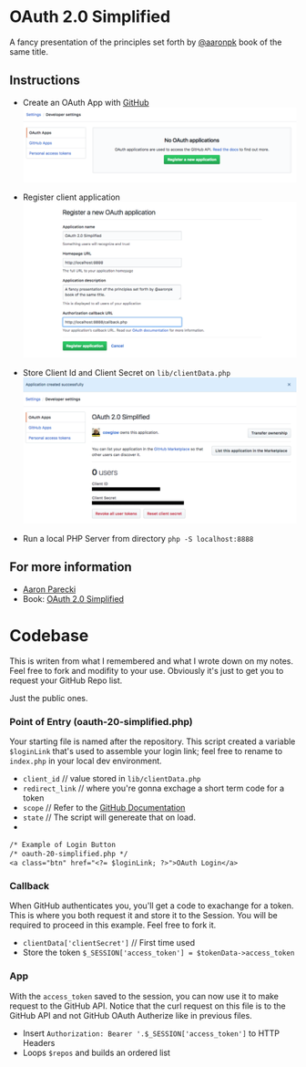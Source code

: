 # OAuth 2.0 Simplified

A fancy presentation of the principles set forth by [@aaronpk](https://twitter.com/aaronpk) book of the same title.

## Instructions
- Create an OAuth App with [GitHub](https://github.com/settings/developers)
![](images/1-oauth-github-application.png)

- Register client application
![](images/2-oauth-github-registration.png)

- Store Client Id and Client Secret on `lib/clientData.php`
![](images/3-oauth-github-clientdata.png)

- Run a local PHP Server from directory `php -S localhost:8888`

## For more information
- [Aaron Parecki](https://github.com/aaronpk/sample-oauth2-client)
- Book: [OAuth 2.0 Simplified](https://oauth2simplified.com/)

# Codebase 
This is writen from what I remembered and what I wrote down on my notes.
Feel free to fork and modifity to your use. Obviously it's just to get you to request your GitHub Repo list.

Just the public ones.
### Point of Entry (oauth-20-simplified.php)
Your starting file is named after the repository. This script created a variable `$loginLink` that's used to assemble your login link; feel free to rename to `index.php` in your local dev environment.
- `client_id` // value stored in `lib/clientData.php`
- `redirect_link` // where you're gonna exchage a short term code for a token
- `scope` // Refer to the [GitHub Documentation](https://developer.github.com/apps/building-oauth-apps/understanding-scopes-for-oauth-apps/)
- `state` // The script will genereate that on load.
- 

```
/* Example of Login Button
/* oauth-20-simplified.php */
<a class="btn" href="<?= $loginLink; ?>">OAuth Login</a>
```
### Callback 
When GitHub authenticates you, you'll get a code to exachange for a token. This is where you both request it and store it to the Session. You will be required to proceed in this example. Feel free to fork it.
- `clientData['clientSecret']` // First time used
- Store the token `$_SESSION['access_token'] = $tokenData->access_token`

### App 
With the `access_token` saved to the session, you can now use it to make request to the GitHub API. Notice that the curl request on this file is to the GitHub API and not GitHub OAuth Autherize like in previous files. 
- Insert `Authorization: Bearer '.$_SESSION['access_token']` to HTTP Headers
- Loops `$repos` and builds an ordered list


